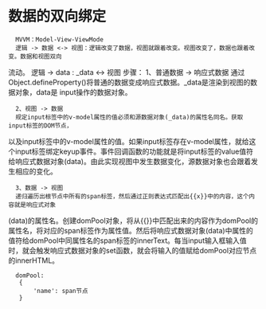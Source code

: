 # 数据的双向绑定
      MVVM：Model-View-ViewMode
      逻辑 -> 数据 <-> 视图：逻辑改变了数据，视图就跟着改变。视图改变了，数据也跟着改变。数据和视图双向
流动。
      逻辑 -> data : _data <-> 视图
      步骤：
      1、普通数据 -> 响应式数据
      通过Object.defineProperty()将普通的数据变成响应式数据。_data是渲染到视图的数据对象，data是
input操作的数据对象。

      2、视图 -> 数据
      规定input标签中的v-model属性的值必须和源数据对象(_data)的属性名同名。获取input标签的DOM节点，
以及input标签中的v-model属性的值。如果input标签存在v-model属性，就给这个input标签绑定keyup事件。事件回调函数的功能就是将input标签的value值符给响应式数据对象(data)。由此实现视图中发生数据变化，源数据对象也会跟着发生相应的变化。

      3、数据 -> 视图
      递归遍历出根节点中所有的span标签，然后通过正则表达式匹配出{{x}}中的内容，这个内容就是响应式对象
(data)的属性名。创建domPool对象，将从{{}}中匹配出来的内容作为domPool的属性名，将对应的span标签作为属性值。然后将响应式数据对象(data)中属性的值符给domPool中同属性名的span标签的innerText。每当input输入框输入值时，就会触发响应式数据对象的set函数，就会将输入的值赋给domPool对应节点的innerHTML。

      domPool:
       {
           'name': span节点
       }

 
      